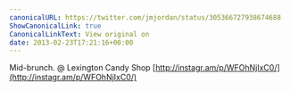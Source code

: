 ```yaml
---
canonicalURL: https://twitter.com/jmjordan/status/305366727938674688
ShowCanonicalLink: true
CanonicalLinkText: View original on
date: 2013-02-23T17:21:16+00:00
---
```

Mid-brunch. @ Lexington Candy Shop [http://instagr.am/p/WFOhNjIxC0/](http://instagr.am/p/WFOhNjIxC0/)